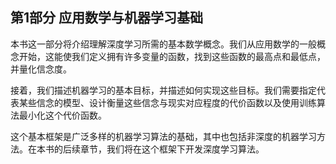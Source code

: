 ## 第1部分 应用数学与机器学习基础

本书这一部分将介绍理解深度学习所需的基本数学概念。我们从应用数学的一般概念开始，这能使我们定义拥有许多变量的函数，找到这些函数的最高点和最低点，并量化信念度。

接着，我们描述机器学习的基本目标，并描述如何实现这些目标。我们需要指定代表某些信念的模型、设计衡量这些信念与现实对应程度的代价函数以及使用训练算法最小化这个代价函数。

这个基本框架是广泛多样的机器学习算法的基础，其中也包括非深度的机器学习方法。在本书的后续章节，我们将在这个框架下开发深度学习算法。



